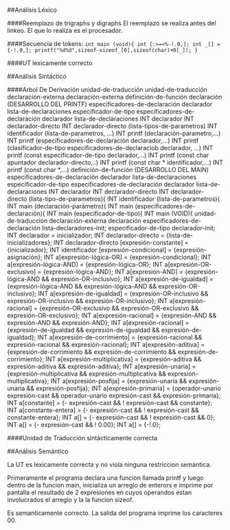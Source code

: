 ##Análisis Léxico

####Reemplazo de trigraphs y digraphs 
El reemplazo se realiza antes del linkeo. El que lo realiza es el procesador. 

####Secuencia de tokens:
`int main (void){ int [:>=<%-!.0,]; int _[] = {-!.0,}; printf("%d%d",sizeof-sizeof_[0],sizeof(char)+0[_]); }`

####UT lexicamente correcto 

##Análisis Sintáctico

####Arbol De Derivación
unidad-de-traducción unidad-de-traducción declaración-externa declaración-externa definición-de-función declaración (DESARROLLO DEL PRINTF)
especificadores-de-declaración declarador lista-de-declaraciones especificador-de-tipo especificadores-de-declaración declarador lista-de-declaraciones INT declarador INT declarador-directo INT declarador-directo (lista-tipos-de-parametros) INT identificador (lista-de-parametros, ...) INT printf (declaración-parametro,...) INT printf (especificadores-de-declaración declarador,...) INT printf (clasificador-de-tipo especificadores-de-declaraciob declarador, ...) INT printf (const especificador-de-tipo declarador,...) INT printf (const char apuntador declarador-directo,..) INT printf (const char * identificador,...) INT printf (const char *,...) definición-de-función (DESARROLLO DEL MAIN) especificadores-de-declaración declarador lista-de-declaraciones especificador-de-tipo especificadores-de-declaración declarador lista-de-declaraciones INT declarador INT declarador-directo INT declarador-directo (lista-tipo-de-parametros){ INT identificador (lista-de-parametros){ INT main (declaración-parámetro){ INT main (especificadores-de-declaración){ INT main (especificador-de-tipo){ INT main (VOID){
unidad-de-traducción declaración-externa declaración especificadores-de-declaración lista-declaradores-init; especificador-de-tipo declarador-init; INT declarador = inicializador; INT declarador-directo = {lista-de-inicializadores}; INT declarador-directo [expresión-constante] = {inicializador}; INT identificador [expresión-condicional] = {expresión-asignación}; INT a[expresión-lógica-OR] = {expresión-condicional}; INT a[expresión-lógica-AND] = {expresión-lógica-OR}; INT a[expresión-OR-exclusivo] = {expresión-lógica-AND}; INT a[expresión-AND] = {expresión-lógica-AND && expresión-OR-inclusivo}; INT a[expresión-de-igualdad] = {expresión-lógica-AND && expresión-lógica-AND && expresión-OR-inclusivo}; INT a[expresión-de-igualdad] = {expresión-OR-inclusivo && expresión-OR-inclusivo && expresión-OR-inclusivo}; INT a[expresión-racional] = {expresión-OR-exclusivo && expresión-OR-exclusivo && expresión-OR-exclusivo}; INT a[expresión-racional] = {expresión-AND && expresión-AND && expresión-AND}; INT a[expresión-racional] = {expresión-de-igualdad && expresión-de-igualdad && expresión-de-igualdad}; INT a[expresión-de-corrimiento] = {expresión-racional && expresión-racional && expresión-racional}; INT a[expresión-aditiva] = {expresión-de-corrimiento && expresión-de-corrimiento && expresión-de-corrimiento}; INT a[expresión-multiplicativa] = {expresión-aditiva && expresión-aditiva && expresión-aditiva}; INT a[expresión-unaria] = {expresión-multiplicativa && expresión-multiplicativa && expresión-multiplicativa}; INT a[expresión-posfija] = {expresión-unaria && expresión-unaria && expresión-posfija}; INT a[expresión-primaria] = {operador-unario expresión-cast && operador-unario expresión-cast && expresión-primaria}; INT a[constante] = {- expresión-cast && ! expresión-cast && constante}; INT a[constante-entera] = {- expresión-cast && ! expresión-cast && constante-entera}; INT a[] = {- expresión-cast && ! expresión-cast && 0}; INT a[] = {- expresión-cast && ! 0.00}; INT a[] = {-!.0};

####Unidad de Traducción sintácticamente correcta

##Análisis Semántico

La UT es lexicamente correcta y no viola ninguna restriccion semantica.

Primeramente el programa declara una funcion llamada printf y luego dentro de la funcion main, inicializa un arreglo de enterors e imprime por pantalla el resultado de 2 expresiones en cuyos operandos estan involucrados el arreglo y la la funcion sizeof.

Es semanticamente correcto.
La salida del programa imprime los caracteres 00.
